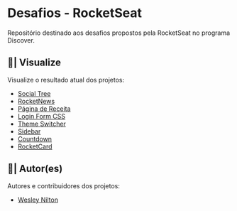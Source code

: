 # Desafios - RocketSeat

Repositório destinado aos desafios propostos pela RocketSeat no programa Discover.

## 🔎| Visualize
Visualize o resultado atual dos projetos:

- [Social Tree](https://wesley-nilton.github.io/rocketseat/social-tree/)
- [RocketNews](https://wesley-nilton.github.io/rocketseat/rocketnews/)
- [Página de Receita](https://wesley-nilton.github.io/rocketseat/pagina-de-receita/)
- [Login Form CSS](https://wesley-nilton.github.io/rocketseat/login-form-css/)
- [Theme Switcher](https://wesley-nilton.github.io/rocketseat/theme-switcher/)
- [Sidebar](https://wesley-nilton.github.io/rocketseat/sidebar/)
- [Countdown](https://wesley-nilton.github.io/rocketseat/countdown/)
- [RocketCard](https://wesley-nilton.github.io/rocketseat/rocketcard/)

## 👥| Autor(es)
Autores e contribuidores dos projetos:

- [Wesley Nilton](https://github.com/Wesley-Nilton)